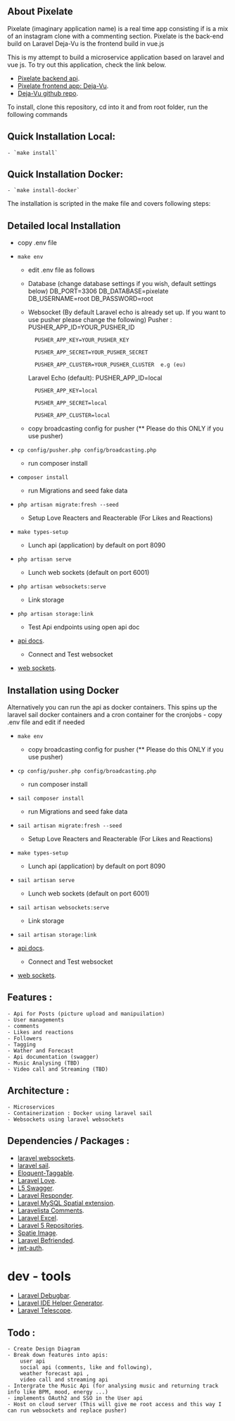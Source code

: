 ## About Pixelate

Pixelate (imaginary application name) is a real time app consisting if is a mix of an instagram clone with a commenting section.
Pixelate is the back-end build on Laravel
Deja-Vu is the frontend build in vue.js

This is my attempt to build a microservice  application based on laravel and vue js.
To try out this application, check the link below.
- [Pixelate backend api](https://atemkeng.com/).
- [Pixelate frontend app: Deja-Vu](https://dejavu.atmkng.de/#/).
- [Deja-Vu github repo](https://github.com/Atemndobs/deja-vue).

To install, clone this repository, cd into it and from root folder, run the following commands

## Quick Installation Local:
    - `make install`

## Quick Installation Docker:
    - `make install-docker`


The installation is scripted in the make file and covers following steps:
## Detailed local Installation

   -  copy .env file
- `make env`
   -  edit .env file as follows
    
    - Database (change database settings if you wish, default settings below)
      DB_PORT=3306
      DB_DATABASE=pixelate
      DB_USERNAME=root
      DB_PASSWORD=root
    - Websocket (By default Laravel echo is already set up. If you want to use pusher please change the following)
        Pusher :
            PUSHER_APP_ID=YOUR_PUSHER_ID
      
            PUSHER_APP_KEY=YOUR_PUSHER_KEY
      
            PUSHER_APP_SECRET=YOUR_PUSHER_SECRET
      
            PUSHER_APP_CLUSTER=YOUR_PUSHER_CLUSTER  e.g (eu)
        Laravel Echo (default):
            PUSHER_APP_ID=local
      
            PUSHER_APP_KEY=local
      
            PUSHER_APP_SECRET=local
      
            PUSHER_APP_CLUSTER=local
      
    - copy broadcasting config for pusher (** Please do this ONLY if you use pusher)
- `cp config/pusher.php config/broadcasting.php`
   -  run composer install
- `composer install`
    - run Migrations and seed fake data
- `php artisan migrate:fresh --seed`
    - Setup Love Reacters and Reacterable (For Likes and Reactions)
- `make types-setup`
    - Lunch api (application) by default on port 8090
- `php artisan serve` 
    - Lunch web sockets (default on port 6001)
- `php artisan websockets:serve`
    - Link storage
- `php artisan storage:link`
  
    - Test Api endpoints using open api doc
- [api docs](http://localhost:8090/api/docs).
    - Connect and Test websocket 
- [web sockets](http://localhost:8090/laravel-websockets).


## Installation using Docker
Alternatively you can run the api as docker containers. This spins up the laravel sail docker containers and a cron container for the cronjobs
    - copy .env file and edit if needed
- `make env`
    - copy broadcasting config for pusher (** Please do this ONLY if you use pusher)
- `cp config/pusher.php config/broadcasting.php`
    -  run composer install
- `sail composer install`
    - run Migrations and seed fake data
- `sail artisan migrate:fresh --seed`
    - Setup Love Reacters and Reacterable (For Likes and Reactions)
- `make types-setup`
    - Lunch api (application) by default on port 8090
- `sail artisan serve`
    - Lunch web sockets (default on port 6001)
- `sail artisan websockets:serve`
    - Link storage
- `sail artisan storage:link`
    
- [api docs](http://localhost:8090/api/docs).
    - Connect and Test websocket
- [web sockets](http://localhost:8090/laravel-websockets).

## Features : 
    - Api for Posts (picture upload and manipuilation)
    - User managements
    - comments
    - Likes and reactions
    - Followers
    - Tagging
    - Wather and Forecast
    - Api documentation (swagger)
    - Music Analysing (TBD)
    - Video call and Streaming (TBD)

## Architecture : 
    - Microservices
    - Containerization : Docker using laravel sail
    - Websockets using laravel websockets


## Dependencies / Packages :

- [laravel websockets](https://github.com/beyondcode/laravel-websockets).
- [laravel sail](https://laravel.com/docs/8.x/sail).
- [Eloquent-Taggable](https://github.com/cviebrock/eloquent-taggable).
- [Laravel Love](https://github.com/cybercog/laravel-love).
- [L5 Swagger](https://github.com/DarkaOnLine/L5-Swagger).
- [Laravel Responder](https://github.com/flugg/laravel-responder).
- [Laravel MySQL Spatial extension](https://github.com/grimzy/laravel-mysql-spatial).
- [Laravelista Comments](https://github.com/laravelista/comments).
- [Laravel Excel](https://laravel-excel.com/).
- [Laravel 5 Repositories](https://github.com/andersao/l5-repository).
- [Spatie Image](https://spatie.be/docs/image/v1/introduction).
- [Laravel Befriended](https://github.com/renoki-co/befriended).
- [jwt-auth](https://github.com/tymondesigns/jwt-auth).

# dev - tools
- [Laravel Debugbar](https://github.com/barryvdh/laravel-debugbar).
- [Laravel IDE Helper Generator](https://github.com/barryvdh/laravel-ide-helper).
- [Laravel Telescope](https://laravel.com/docs/8.x/telescope).


## Todo :
    - Create Design Diagram
    - Break down features into apis:
        user api
        social api (comments, like and following),
        weather forecast api ,
        video call and streaming api
    - Intergrate the Music Api (for analysing music and returning track info like BPM, mood, energy ...)
    - implements OAuth2 and SSO in the User api
    - Host on cloud server (This will give me root access and this way I can run websockets and replace pusher)
